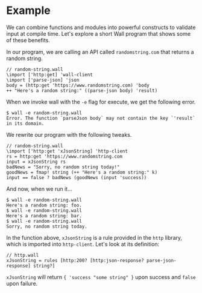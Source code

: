 # Example

We can combine functions and modules into powerful constructs to validate input at compile time.  Let's explore a short Wall program that shows some of these benefits.

In our program, we are calling an API called `randomstring.com` that returns a random string.

```
// random-string.wall
\import ['http:get] 'wall-client
\import ['parse-json] 'json
body = (http:get 'https://www.randomstring.com) 'body
++ "Here's a random string:" ((parse-json body) 'result)
```

When we invoke wall with the `-e` flag for execute, we get the following error.

```
$ wall -e random-string.wall
Error. The function `parseJson body` may not contain the key `'result` in its domain.
```

We rewrite our program with the following tweaks.

```
// random-string.wall
\import ['http:get 'xJsonString] 'http-client
rs = http:get 'https://www.randomstring.com
input = xJsonString rs
badNews = "Sorry, no random string today!"
goodNews = fmap! string (++ "Here's a random string:" k)
input == false ? badNews (goodNews (input 'success))
```

And now, when we run it...

```
$ wall -e random-string.wall
Here's a random string: foo.
$ wall -e random-string.wall
Here's a random string: bar.
$ wall -e random-string.wall
Sorry, no random string today.
```

In the function above, `xJsonString` is a rule provided in the `http` library, which is imported into `http-client`. Let's look at its definition:

```
// http.wall
xJsonString = rules [http:200? [http:json-response? parse-json-response] string?]
```

`xJsonString` will return `{ 'success "some string" }` upon success and `false` upon failure.